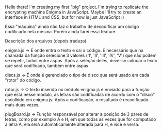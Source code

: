 Hello there!
I'm creating my first "big" project, I'm trying to replicate the encrypting machine Enigma in JavaScript.
Maybe I'll try to create an interface in HTML and CSS, but for now is just JavaScript :)

Essa "máquina" ainda não faz o trabalho de decodificar um código codificado nela mesma. Porém ainda farei essa feature.

Descrição dos arquivos (depois traduzo)

enigma.js -> É onde entra o texto e sai o código. É necessário que na chamada da função selecione 3 valores ('I', 'II', 'III', 'IV', 'V') que não podem se repetir, todos entre aspas. Após a seleção deles, deve-se colocar o texto que será codificado, também entre aspas.

discs.js -> É onde é gerenciado o tipo de disco que será usado em cada "rotor" do código.

rotor.js -> O texto inserido no módulo enigma.js é enviado para a função que está nesse módulo, as letras são codificadas de acordo com o "disco" escolhido em enigma.js. Após a codificação, o resultado é recodificado mais duas vezes.

plugBoard.js -> Função responsável por alterar a posição de 3 pares de letras, como por exemplo A e H, em que todas as vezes que for computado a letra A, ela será automáticamente alterada para H, e vice e versa.